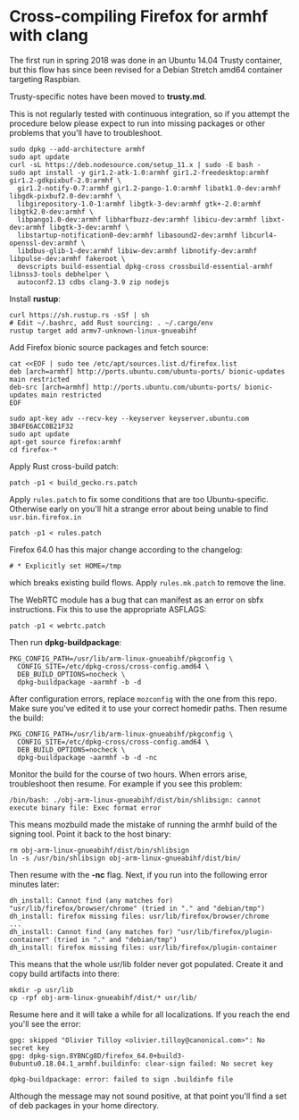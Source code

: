 # Cross-compiling Firefox for armhf with clang

The first run in spring 2018 was done in an Ubuntu 14.04 Trusty container,
but this flow has since been revised for a Debian Stretch amd64 container
targeting Raspbian.

Trusty-specific notes have been moved to **trusty.md**.

This is not regularly tested with continuous integration, so if you attempt
the procedure below please expect to run into missing packages or other problems
that you'll have to troubleshoot.

    sudo dpkg --add-architecture armhf
    sudo apt update
    curl -sL https://deb.nodesource.com/setup_11.x | sudo -E bash -
    sudo apt install -y gir1.2-atk-1.0:armhf gir1.2-freedesktop:armhf gir1.2-gdkpixbuf-2.0:armhf \
      gir1.2-notify-0.7:armhf gir1.2-pango-1.0:armhf libatk1.0-dev:armhf libgdk-pixbuf2.0-dev:armhf \
      libgirepository-1.0-1:armhf libgtk-3-dev:armhf gtk+-2.0:armhf libgtk2.0-dev:armhf \
      libpango1.0-dev:armhf libharfbuzz-dev:armhf libicu-dev:armhf libxt-dev:armhf libgtk-3-dev:armhf \
      libstartup-notification0-dev:armhf libasound2-dev:armhf libcurl4-openssl-dev:armhf \
      libdbus-glib-1-dev:armhf libiw-dev:armhf libnotify-dev:armhf libpulse-dev:armhf fakeroot \
      devscripts build-essential dpkg-cross crossbuild-essential-armhf libnss3-tools debhelper \
      autoconf2.13 cdbs clang-3.9 zip nodejs

Install **rustup**:

    curl https://sh.rustup.rs -sSf | sh
    # Edit ~/.bashrc, add Rust sourcing: . ~/.cargo/env
    rustup target add armv7-unknown-linux-gnueabihf

Add Firefox bionic source packages and fetch source:

    cat <<EOF | sudo tee /etc/apt/sources.list.d/firefox.list
    deb [arch=armhf] http://ports.ubuntu.com/ubuntu-ports/ bionic-updates main restricted
    deb-src [arch=armhf] http://ports.ubuntu.com/ubuntu-ports/ bionic-updates main restricted
    EOF

    sudo apt-key adv --recv-key --keyserver keyserver.ubuntu.com 3B4FE6ACC0B21F32
    sudo apt update
    apt-get source firefox:armhf
    cd firefox-*

Apply Rust cross-build patch:

    patch -p1 < build_gecko.rs.patch

Apply `rules.patch` to fix some conditions that are too Ubuntu-specific. Otherwise early
on you'll hit a strange error about being unable to find `usr.bin.firefox.in`

    patch -p1 < rules.patch

Firefox 64.0 has this major change according to the changelog:

    # * Explicitly set HOME=/tmp

which breaks existing build flows. Apply `rules.mk.patch` to remove the line.

The WebRTC module has a bug that can manifest as an error on sbfx instructions. Fix this
to use the appropriate ASFLAGS:

    patch -p1 < webrtc.patch

Then run **dpkg-buildpackage**:

    PKG_CONFIG_PATH=/usr/lib/arm-linux-gnueabihf/pkgconfig \
      CONFIG_SITE=/etc/dpkg-cross/cross-config.amd64 \
      DEB_BUILD_OPTIONS=nocheck \
      dpkg-buildpackage -aarmhf -b -d

After configuration errors, replace `mozconfig` with the one from this repo.
Make sure you've edited it to use your correct homedir paths. Then resume the build:

    PKG_CONFIG_PATH=/usr/lib/arm-linux-gnueabihf/pkgconfig \
      CONFIG_SITE=/etc/dpkg-cross/cross-config.amd64 \
      DEB_BUILD_OPTIONS=nocheck \
      dpkg-buildpackage -aarmhf -b -d -nc

Monitor the build for the course of two hours. When errors arise, troubleshoot then resume.
For example if you see this problem:

    /bin/bash: ./obj-arm-linux-gnueabihf/dist/bin/shlibsign: cannot execute binary file: Exec format error

This means mozbuild made the mistake of running the armhf build of the signing tool. Point it back to the host binary:

    rm obj-arm-linux-gnueabihf/dist/bin/shlibsign 
    ln -s /usr/bin/shlibsign obj-arm-linux-gnueabihf/dist/bin/

Then resume with the **-nc** flag. Next, if you run into the following error minutes later:

    dh_install: Cannot find (any matches for) "usr/lib/firefox/browser/chrome" (tried in "." and "debian/tmp")
    dh_install: firefox missing files: usr/lib/firefox/browser/chrome
    ...
    dh_install: Cannot find (any matches for) "usr/lib/firefox/plugin-container" (tried in "." and "debian/tmp")
    dh_install: firefox missing files: usr/lib/firefox/plugin-container

This means that the whole usr/lib folder never got populated. Create it and copy build artifacts into there:

    mkdir -p usr/lib
    cp -rpf obj-arm-linux-gnueabihf/dist/* usr/lib/

Resume here and it will take a while for all localizations. If you reach the end you'll see the error:

    gpg: skipped "Olivier Tilloy <olivier.tilloy@canonical.com>": No secret key
    gpg: dpkg-sign.8YBNCg8D/firefox_64.0+build3-0ubuntu0.18.04.1_armhf.buildinfo: clear-sign failed: No secret key

    dpkg-buildpackage: error: failed to sign .buildinfo file

Although the message may not sound positive, at that point you'll find a set of deb packages in your home directory.
